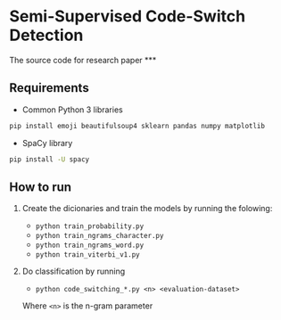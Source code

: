 # Semi-Supervised Code-Switch Detection

The source code for research paper ***

## Requirements
- Common Python 3 libraries
```sh
pip install emoji beautifulsoup4 sklearn pandas numpy matplotlib
```
- SpaCy library
```sh
pip install -U spacy
```


## How to run
1. Create the dicionaries and train the models by running the folowing:
	- ```python train_probability.py ```
	- ```python train_ngrams_character.py ```
	- ```python train_ngrams_word.py ```
	- ```python train_viterbi_v1.py ```
2. Do classification by running
	- ```python code_switching_*.py <n> <evaluation-dataset>```

	Where `<n>` is the n-gram parameter
